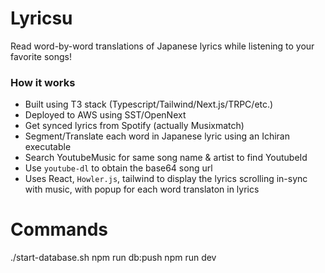 # Lyricsu

Read word-by-word translations of Japanese lyrics while listening to your favorite songs! 

### How it works

- Built using T3 stack (Typescript/Tailwind/Next.js/TRPC/etc.)
- Deployed to AWS using SST/OpenNext
- Get synced lyrics from Spotify (actually Musixmatch)
- Segment/Translate each word in Japanese lyric using an Ichiran executable
- Search YoutubeMusic for same song name & artist to find YoutubeId
- Use `youtube-dl` to obtain the base64 song url
- Uses React, `Howler.js`, tailwind to display the lyrics scrolling in-sync with music, with popup for each word translaton in lyrics

# Commands

./start-database.sh
npm run db:push
npm run dev